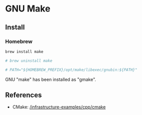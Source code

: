 # GNU Make

## Install

### Homebrew

```sh
brew install make

# brew uninstall make

# PATH="${HOMEBREW_PREFIX}/opt/make/libexec/gnubin:${PATH}"
```

GNU "make" has been installed as "gmake".

## References

- CMake: [/infrastructure-examples/cpp/cmake](/cpp/cmake/)

